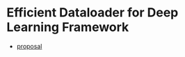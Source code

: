 # Efficient Dataloader for Deep Learning Framework

- [proposal](https://github.com/VertexC/VertexC.github.io/tree/main/docs/proposal/index.md)

